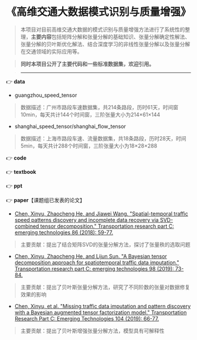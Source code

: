 # 《高维交通大数据模式识别与质量增强》

[^_^]:**数据质量增强**一直是交通大数据分析领域的研究热点。由于检测设备的失灵、数据记录错误和移动检测器渗透率较低等原因，现实中采集到的交通数据往往是**不完整的**，因此有必要对缺失的交通检测数据进行数据质量增强。在最新的相关研究中，基于**张量**的数据质量增强方法被证明是有效和易扩展的，同时张量分解还能够挖掘出高维交通数据中的**隐含模式**，有助于我们更好的理解交通数据和交通系统。

> 本项目对目前高维交通大数据的模式识别与质量增强方法进行了系统性的整理，**主要内容**包括矩阵分解和张量分解的基础知识、张量分解确定性解法、张量分解的贝叶斯优化解法、结合深度学习的非线性张量分解以及张量分解在交通领域的实际应用等。

> **同时本项目公开了主要代码和一些标准数据集，欢迎引用。**

> -----------------------------------------------------------------------------------
:point_right: **data**

- guangzhou_speed_tensor
> 数据描述：广州市路段车速数据集，共214条路段，历时61天，时间窗10min，每天共计144个时间窗，三阶张量大小为214×61×144
- shanghai_speed_tensor/shanghai_flow_tensor
> 数据描述：上海市路段车速、流量数据集，共18条路段，历时28天，时间5min，每天共计288个时间窗，三阶张量大小为18×28×288

:point_right: **code**

:point_right: **textbook**

:point_right: **ppt**


:point_right: **paper**【课题组已发表的论文】

- [Chen, Xinyu, Zhaocheng He, and Jiawei Wang. "Spatial-temporal traffic speed patterns discovery and incomplete data recovery via SVD-combined tensor decomposition." Transportation research part C: emerging technologies 86 (2018): 59-77.](https://www.sciencedirect.com/science/article/pii/S0968090X17302966)

> 主要贡献：提出了结合矩阵SVD的张量分解方法，探讨了张量秩的选取问题

- [Chen, Xinyu, Zhaocheng He, and Lijun Sun. "A Bayesian tensor decomposition approach for spatiotemporal traffic data imputation." Transportation research part C: emerging technologies 98 (2019): 73-84.](https://www.sciencedirect.com/science/article/pii/S0968090X1830799X)

> 主要贡献：提出了贝叶斯张量分解方法，研究了不同阶数的张量对数据修复效果的影响

- [Chen, Xinyu, et al. "Missing traffic data imputation and pattern discovery with a Bayesian augmented tensor factorization model." Transportation Research Part C: Emerging Technologies 104 (2019): 66-77.](https://www.sciencedirect.com/science/article/pii/S0968090X18307757)

> 主要贡献：提出了贝叶斯增强张量分解方法，模型具有可解释性




